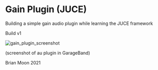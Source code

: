 

# Gain Plugin (JUCE)
Building a simple gain audio plugin while learning the JUCE framework

Build v1

![gain_plugin_screenshot](https://user-images.githubusercontent.com/25870426/119519056-1a823280-bd47-11eb-8284-af11915519f6.png)

(screenshot of au plugin in GarageBand)
 
Brian Moon 2021

